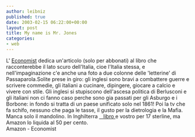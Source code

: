 ```yaml
---
author: leibniz
published: true
date: 2003-02-15 06:22:00+00:00
layout: post
title: My name is Mr. Jones
categories:
- web
---
```


L' [Economist][1] dedica un'articolo (solo per abbonati) al libro che racconterebbe il lato scuro dell'Italia, cioe l'Italia stessa, e nell'impaginazione c'e anche una foto a due colonne delle 'letterine' di Passaparola.Solite prese in giro: gli inglesi sono bravi a combattere guerre e scrivere commedie, gli italiani a cucinare, dipingere, giocare a calcio e vivere con stile. Gli inglesi si stupiscono dell'ascesa politica di Berlusconi e gli italiani non ci fanno caso perche sono gia passati per gli Asburgo e i Borbone: in fondo si tratta di un paese unificato solo nel 1861! Poi la tv che fa schifo, nessuno che paga le tasse, il gusto per la dietrologia e la Mafia. Manca solo il mandolino. In Inghilterra  [   libro ][2]e vostro per 17 sterline, ma Amazon lo liquida al 50 per cento.  
  Amazon - Economist

[1]:	http://www.economist.com/books/displayStory.cfm?story_id=1576535
[2]:	http://www.amazon.co.uk/exec/obidos/ASIN/0571205828/ref=ed_soc__3_1/026-9617575-0021242